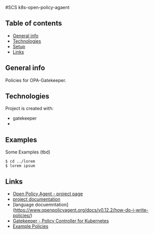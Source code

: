 #SCS k8s-open-policy-agaent


## Table of contents
* [General info](#general-info)
* [Technologies](#technologies)
* [Setup](#setup)
* [Links](#links)
## General info
Policies for OPA-Gatekeeper.

## Technologies
Project is created with:
* gatekeeper
*

## Examples
Some Examples (tbd)
```
$ cd ../lorem
$ lorem ipsum
```

## Links
* [Open Policy Agent - project page](https://www.openpolicyagent.org)
* [project documentation](https://www.openpolicyagent.org/docs)
* [language docuemntation] (https://www.openpolicyagent.org/docs/v0.12.2/how-do-i-write-policies/)
* [Gatekeeper - Policy Controller for Kubernetes](https://github.com/open-policy-agent/gatekeeper)
* [Example Policies](https://github.com/open-policy-agent/gatekeeper/tree/master/example)
